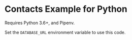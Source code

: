 # Contacts Example for Python

Requires Python 3.6+, and Pipenv.

Set the `DATABASE_URL` environment variable to use this code.
